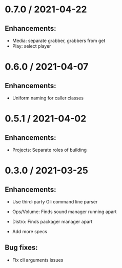 # 0.7.0 / 2021-04-22

## Enhancements:

* Media: separate grabber, grabbers from get
* Play: select player

# 0.6.0 / 2021-04-07

## Enhancements:

* Uniform naming for caller classes

# 0.5.1 / 2021-04-02

## Enhancements:

* Projects: Separate roles of building

# 0.3.0 / 2021-03-25

## Enhancements:

* Use third-party Gli command line parser

* Ops/Volume: Finds sound manager running apart

* Distro: Finds packager manager apart

* Add more specs

## Bug fixes:

* Fix cli arguments issues
